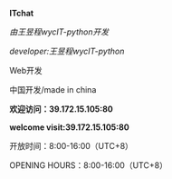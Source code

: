 **ITchat**

*由王昱程wycIT-python开发*

*developer:王昱程wycIT-python*

Web开发

中国开发/made in china

**欢迎访问：39.172.15.105:80**

**welcome visit:39.172.15.105:80**

开放时间：8:00-16:00（UTC+8）

OPENING HOURS：8:00-16:00（UTC+8）
